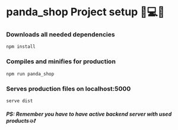 # panda_shop Project setup 🌈💻✨

### Downloads all needed dependencies
```
npm install
```


### Compiles and minifies for production
```
npm run panda_shop
```


### Serves production files on localhost:5000
```
serve dist
```

##### PS: Remember you have to have active backend server with used products💥❗

